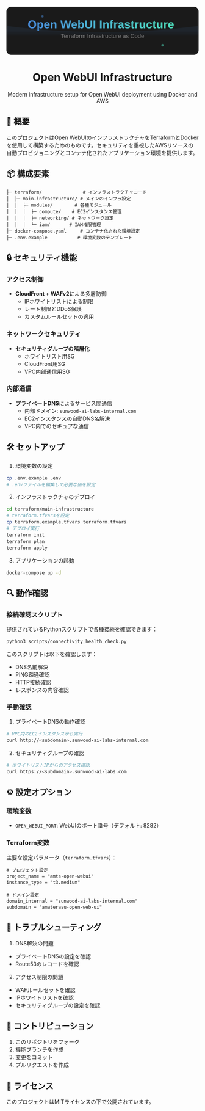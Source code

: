 <div align="center">

![Open WebUI Infrastructure](assets/header.svg)

# Open WebUI Infrastructure

Modern infrastructure setup for Open WebUI deployment using Docker and AWS

</div>

## 🌟 概要

このプロジェクトはOpen WebUIのインフラストラクチャをTerraformとDockerを使用して構築するためのものです。セキュリティを重視したAWSリソースの自動プロビジョニングとコンテナ化されたアプリケーション環境を提供します。

## 📦 構成要素

```plaintext
├─ terraform/               # インフラストラクチャコード
│  ├─ main-infrastructure/ # メインのインフラ設定
│  │  ├─ modules/        # 各種モジュール
│  │  │  ├─ compute/    # EC2インスタンス管理
│  │  │  ├─ networking/ # ネットワーク設定
│  │  │  └─ iam/       # IAM権限管理
├─ docker-compose.yaml     # コンテナ化された環境設定
├─ .env.example           # 環境変数のテンプレート
```

## 🔒 セキュリティ機能

### アクセス制御
- **CloudFront + WAFv2**による多層防御
  - IPホワイトリストによる制限
  - レート制限とDDoS保護
  - カスタムルールセットの適用

### ネットワークセキュリティ
- **セキュリティグループの階層化**
  - ホワイトリスト用SG
  - CloudFront用SG
  - VPC内部通信用SG

### 内部通信
- **プライベートDNS**によるサービス間通信
  - 内部ドメイン: `sunwood-ai-labs-internal.com`
  - EC2インスタンスの自動DNS名解決
  - VPC内でのセキュアな通信

## 🛠️ セットアップ

1. 環境変数の設定
```bash
cp .env.example .env
# .envファイルを編集して必要な値を設定
```

2. インフラストラクチャのデプロイ
```bash
cd terraform/main-infrastructure
# terraform.tfvarsを設定
cp terraform.example.tfvars terraform.tfvars
# デプロイ実行
terraform init
terraform plan
terraform apply
```

3. アプリケーションの起動
```bash
docker-compose up -d
```

## 🔍 動作確認

### 接続確認スクリプト
提供されているPythonスクリプトで各種接続を確認できます：
```bash
python3 scripts/connectivity_health_check.py
```

このスクリプトは以下を確認します：
- DNS名前解決
- PING疎通確認
- HTTP接続確認
- レスポンスの内容確認

### 手動確認
1. プライベートDNSの動作確認
```bash
# VPC内のEC2インスタンスから実行
curl http://<subdomain>.sunwood-ai-labs-internal.com
```

2. セキュリティグループの確認
```bash
# ホワイトリストIPからのアクセス確認
curl https://<subdomain>.sunwood-ai-labs.com
```

## ⚙️ 設定オプション

### 環境変数

- `OPEN_WEBUI_PORT`: WebUIのポート番号（デフォルト: 8282）

### Terraform変数

主要な設定パラメータ（`terraform.tfvars`）：
```hcl
# プロジェクト設定
project_name = "amts-open-webui"
instance_type = "t3.medium"

# ドメイン設定
domain_internal = "sunwood-ai-labs-internal.com"
subdomain = "amaterasu-open-web-ui"
```

## 📝 トラブルシューティング

1. DNS解決の問題
- プライベートDNSの設定を確認
- Route53のレコードを確認

2. アクセス制限の問題
- WAFルールセットを確認
- IPホワイトリストを確認
- セキュリティグループの設定を確認

## 🤝 コントリビューション

1. このリポジトリをフォーク
2. 機能ブランチを作成
3. 変更をコミット
4. プルリクエストを作成

## 📄 ライセンス

このプロジェクトはMITライセンスの下で公開されています。
